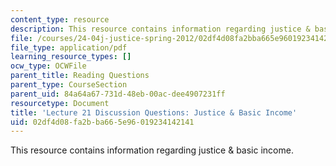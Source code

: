 ```yaml
---
content_type: resource
description: This resource contains information regarding justice & basic income.
file: /courses/24-04j-justice-spring-2012/02df4d08fa2bba665e96019234142141_MIT24_04JS12_disc21.pdf
file_type: application/pdf
learning_resource_types: []
ocw_type: OCWFile
parent_title: Reading Questions
parent_type: CourseSection
parent_uid: 84a64a67-731d-48eb-00ac-dee4907231ff
resourcetype: Document
title: 'Lecture 21 Discussion Questions: Justice & Basic Income'
uid: 02df4d08-fa2b-ba66-5e96-019234142141
---
```

This resource contains information regarding justice & basic income.

